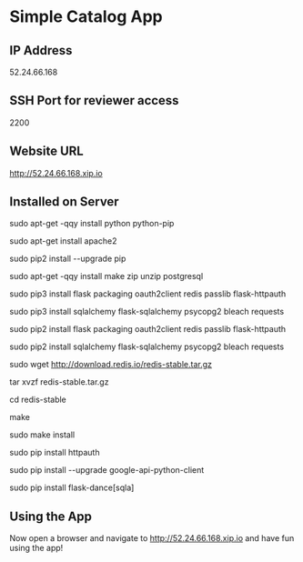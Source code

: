 # Simple Catalog App

## IP Address

52.24.66.168

## SSH Port for reviewer access

2200

## Website URL

http://52.24.66.168.xip.io

## Installed on Server

sudo apt-get -qqy install python python-pip

sudo apt-get install apache2

sudo pip2 install --upgrade pip

sudo apt-get -qqy install make zip unzip postgresql

sudo pip3 install flask packaging oauth2client redis passlib flask-httpauth

sudo pip3 install sqlalchemy flask-sqlalchemy psycopg2 bleach requests

sudo pip2 install flask packaging oauth2client redis passlib flask-httpauth

sudo pip2 install sqlalchemy flask-sqlalchemy psycopg2 bleach requests

sudo wget http://download.redis.io/redis-stable.tar.gz

tar xvzf redis-stable.tar.gz

cd redis-stable

make

sudo make install

sudo pip install httpauth

sudo pip install --upgrade google-api-python-client

sudo pip install flask-dance[sqla]


## Using the App

Now open a browser and navigate to http://52.24.66.168.xip.io and have fun using the app!
